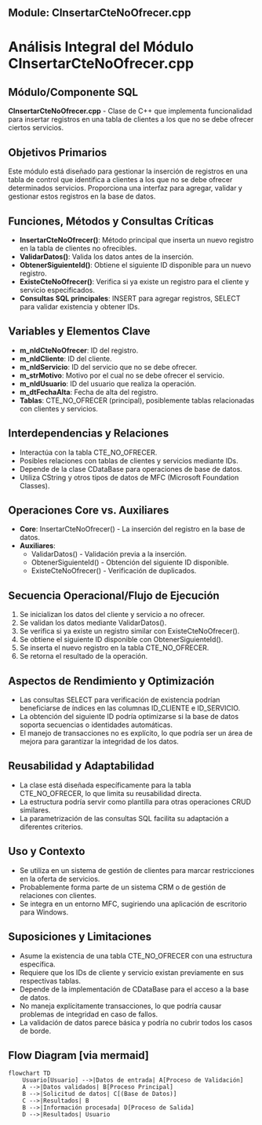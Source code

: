 ## Module: CInsertarCteNoOfrecer.cpp
# Análisis Integral del Módulo CInsertarCteNoOfrecer.cpp

## Módulo/Componente SQL
**CInsertarCteNoOfrecer.cpp** - Clase de C++ que implementa funcionalidad para insertar registros en una tabla de clientes a los que no se debe ofrecer ciertos servicios.

## Objetivos Primarios
Este módulo está diseñado para gestionar la inserción de registros en una tabla de control que identifica a clientes a los que no se debe ofrecer determinados servicios. Proporciona una interfaz para agregar, validar y gestionar estos registros en la base de datos.

## Funciones, Métodos y Consultas Críticas
- **InsertarCteNoOfrecer()**: Método principal que inserta un nuevo registro en la tabla de clientes no ofrecibles.
- **ValidarDatos()**: Valida los datos antes de la inserción.
- **ObtenerSiguienteId()**: Obtiene el siguiente ID disponible para un nuevo registro.
- **ExisteCteNoOfrecer()**: Verifica si ya existe un registro para el cliente y servicio especificados.
- **Consultas SQL principales**: INSERT para agregar registros, SELECT para validar existencia y obtener IDs.

## Variables y Elementos Clave
- **m_nIdCteNoOfrecer**: ID del registro.
- **m_nIdCliente**: ID del cliente.
- **m_nIdServicio**: ID del servicio que no se debe ofrecer.
- **m_strMotivo**: Motivo por el cual no se debe ofrecer el servicio.
- **m_nIdUsuario**: ID del usuario que realiza la operación.
- **m_dtFechaAlta**: Fecha de alta del registro.
- **Tablas**: CTE_NO_OFRECER (principal), posiblemente tablas relacionadas con clientes y servicios.

## Interdependencias y Relaciones
- Interactúa con la tabla CTE_NO_OFRECER.
- Posibles relaciones con tablas de clientes y servicios mediante IDs.
- Depende de la clase CDataBase para operaciones de base de datos.
- Utiliza CString y otros tipos de datos de MFC (Microsoft Foundation Classes).

## Operaciones Core vs. Auxiliares
- **Core**: InsertarCteNoOfrecer() - La inserción del registro en la base de datos.
- **Auxiliares**: 
  - ValidarDatos() - Validación previa a la inserción.
  - ObtenerSiguienteId() - Obtención del siguiente ID disponible.
  - ExisteCteNoOfrecer() - Verificación de duplicados.

## Secuencia Operacional/Flujo de Ejecución
1. Se inicializan los datos del cliente y servicio a no ofrecer.
2. Se validan los datos mediante ValidarDatos().
3. Se verifica si ya existe un registro similar con ExisteCteNoOfrecer().
4. Se obtiene el siguiente ID disponible con ObtenerSiguienteId().
5. Se inserta el nuevo registro en la tabla CTE_NO_OFRECER.
6. Se retorna el resultado de la operación.

## Aspectos de Rendimiento y Optimización
- Las consultas SELECT para verificación de existencia podrían beneficiarse de índices en las columnas ID_CLIENTE e ID_SERVICIO.
- La obtención del siguiente ID podría optimizarse si la base de datos soporta secuencias o identidades automáticas.
- El manejo de transacciones no es explícito, lo que podría ser un área de mejora para garantizar la integridad de los datos.

## Reusabilidad y Adaptabilidad
- La clase está diseñada específicamente para la tabla CTE_NO_OFRECER, lo que limita su reusabilidad directa.
- La estructura podría servir como plantilla para otras operaciones CRUD similares.
- La parametrización de las consultas SQL facilita su adaptación a diferentes criterios.

## Uso y Contexto
- Se utiliza en un sistema de gestión de clientes para marcar restricciones en la oferta de servicios.
- Probablemente forma parte de un sistema CRM o de gestión de relaciones con clientes.
- Se integra en un entorno MFC, sugiriendo una aplicación de escritorio para Windows.

## Suposiciones y Limitaciones
- Asume la existencia de una tabla CTE_NO_OFRECER con una estructura específica.
- Requiere que los IDs de cliente y servicio existan previamente en sus respectivas tablas.
- Depende de la implementación de CDataBase para el acceso a la base de datos.
- No maneja explícitamente transacciones, lo que podría causar problemas de integridad en caso de fallos.
- La validación de datos parece básica y podría no cubrir todos los casos de borde.
## Flow Diagram [via mermaid]
```mermaid
flowchart TD
    Usuario[Usuario] -->|Datos de entrada| A[Proceso de Validación]
    A -->|Datos validados| B[Proceso Principal]
    B -->|Solicitud de datos| C[(Base de Datos)]
    C -->|Resultados| B
    B -->|Información procesada| D[Proceso de Salida]
    D -->|Resultados| Usuario
```
